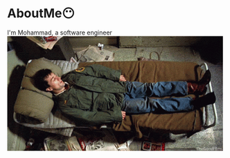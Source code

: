 # AboutMe😶
I'm Mohammad, a software engineer
![](https://github.com/MHRZz17/AboutMe/blob/main/taxi-driver-sleepy.gif)
